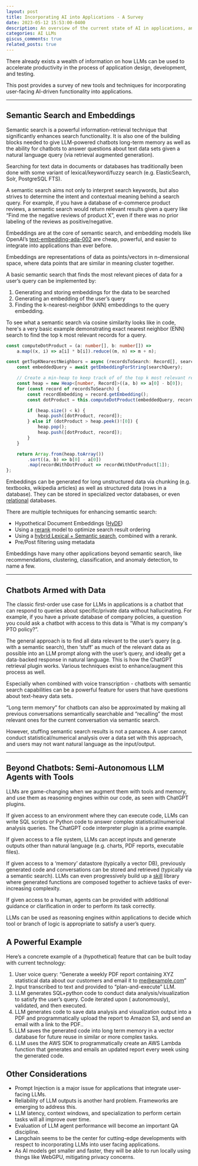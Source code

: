 ```yaml
---
layout: post
title: Incorporating AI into Applications - A Survey
date: 2023-05-12 15:53:00-0400
description: An overview of the current state of AI in applications, and how we can move from Software 2.0 to 3.0
categories: AI LLMs
giscus_comments: true
related_posts: true
---
```


There already exists a wealth of information on how LLMs can be used to accelerate productivity in the process of
application design, development, and testing.

This post provides a survey of new tools and techniques for incorporating user-facing AI-driven functionality into
applications.

---

## Semantic Search and Embeddings

Semantic search is a powerful information-retrieval technique that significantly enhances search functionality. It is
also one of the building blocks needed to give LLM-powered chatbots long-term memory as well as the ability for chatbots
to answer questions about text data sets given a natural language query (via retrieval augmented generation).

Searching for text data in documents or databases has traditionally been done with some variant of lexical/keyword/fuzzy
search (e.g. ElasticSearch, Solr, PostgreSQL FTS).

A semantic search aims not only to interpret search keywords, but also strives to determine the intent and contextual
meaning behind a search query. For example, if you have a database of e-commerce product reviews, a semantic search
would return relevant results given a query like “Find me the negative reviews of product X”, even if there was no
prior labeling of the reviews as positive/negative.

Embeddings are at the core of semantic search, and embedding models like OpenAI’s [text-embedding-ada-002](https://openai.com/blog/new-and-improved-embedding-model) are cheap,
powerful, and easier to integrate into applications than ever before.

Embeddings are representations of data as points/vectors in n-dimensional space, where data points that are similar in
meaning cluster together.

A basic semantic search that finds the most relevant pieces of data for a user’s query can be implemented by:

1. Generating and storing embeddings for the data to be searched
2. Generating an embedding of the user’s query
3. Finding the k-nearest-neighbor (kNN) embeddings to the query embedding.

To see what a semantic search via cosine similarity looks like in code, here's a very basic example demonstrating
exact nearest neighbor (ENN) search to find the top k most relevant records for a query.

```typescript
const computeDotProduct = (a: number[], b: number[]) =>
    a.map((x, i) => a[i] * b[i]).reduce((m, n) => m + n);

const getTopKNearestNeighbors = async (recordsToSearch: Record[], searchQuery: string, k: number) => {
    const embeddedQuery = await getEmbeddingForString(searchQuery);

    // Create a min-heap to keep track of of the top k most relevant results
    const heap = new Heap<[number, Record]>((a, b) => a[0] - b[0]);
    for (const record of recordsToSearch) {
        const recordEmbedding = record.getEmbedding();
        const dotProduct = this.computeDotProduct(embeddedQuery, record.getEmbedding());

        if (heap.size() < k) {
            heap.push([dotProduct, record]);
        } else if (dotProduct > heap.peek()![0]) {
            heap.pop();
            heap.push([dotProduct, record]);
        }
    }

    return Array.from(heap.toArray())
        .sort((a, b) => b[0] - a[0])
        .map(recordWithDotProduct => recordWithDotProduct[1]);
};
```

Embeddings can be generated for long unstructured data via chunking (e.g. textbooks, wikipedia articles) as well as
structured data (rows in a database). They can be stored in specialized vector databases, or even [relational](https://github.com/pgvector/pgvector) databases.

There are multiple techniques for enhancing semantic search:

- Hypothetical Document Embeddings ([HyDE](https://wfhbrian.com/revolutionizing-search-how-hypothetical-document-embeddings-hyde-can-save-time-and-increase-productivity/))
- Using a [rerank](https://txt.cohere.com/rerank/) model to optimize search result ordering
- Using a [hybrid Lexical + Semantic search](https://js.langchain.com/docs/modules/indexes/retrievers/supabase-hybrid), combined with a rerank.
- Pre/Post filtering using metadata

Embeddings have many other applications beyond semantic search, like recommendations, clustering, classification, and
anomaly detection, to name a few.

---

## Chatbots Armed with Data

The classic first-order use case for LLMs in applications is a chatbot that can respond to queries about
specific/private data without hallucinating. For example, if you have a private database of company policies,
a question you could ask a chatbot with access to this data is “What is my company's PTO policy?”.

The general approach is to find all data relevant to the user’s query (e.g. with a semantic search), then ‘stuff’ as
much of the relevant data as possible into an LLM prompt along with the user’s query, and ideally get a data-backed
response in natural language. This is how the ChatGPT retrieval plugin works. Various techniques exist to
enhance/augment this process as well.

Especially when combined with voice transcription - chatbots with semantic search capabilities can be a powerful feature
for users that have questions about text-heavy data sets.

“Long term memory” for chatbots can also be approximated by making all previous conversations semantically searchable
and “recalling” the most relevant ones for the current conversation via semantic search.

However, stuffing semantic search results is not a panacea. A user cannot conduct statistical/numerical analysis over a
data set with this approach, and users may not want natural language as the input/output.

---

## Beyond Chatbots: Semi-Autonomous LLM Agents with Tools

LLMs are game-changing when we augment them with tools and memory, and use them as reasoning engines within our code, as
seen with ChatGPT plugins.

If given access to an environment where they can execute code, LLMs can write SQL scripts or Python code to answer
complex statistical/numerical analysis queries. The ChatGPT code interpreter plugin is a prime example.

If given access to a file system, LLMs can accept inputs and generate outputs other than natural language (e.g. charts,
PDF reports, executable files).

If given access to a ‘memory’ datastore (typically a vector DB), previously generated code and conversations can be
stored and retrieved (typically via a semantic search). LLMs can even progressively build up a [skill](https://voyager.minedojo.org/assets/documents/voyager.pdf) library where
generated functions are composed together to achieve tasks of ever-increasing complexity.

If given access to a human, agents can be provided with additional guidance or clarification in order to perform its
task correctly.

LLMs can be used as reasoning engines within applications to decide which tool or branch of logic is appropriate to
satisfy a user’s query.

## A Powerful Example

Here’s a concrete example of a (hypothetical) feature that can be built today with current technology:

1. User voice query: “Generate a weekly PDF report containing XYZ statistical data about our customers and email it to
me@example.com”
2. Input transcribed to text and provided to “plan-and-execute” LLM.
3. LLM generates SQL+python code to conduct data analysis/visualization to satisfy the user’s query. Code iterated upon (
autonomously), validated, and then executed.
4. LLM generates code to save data analysis and visualization output into a PDF and programmatically upload the report to
Amazon S3, and send an email with a link to the PDF..
5. LLM saves the generated code into long term memory in a vector database for future reuse in similar or more complex
tasks.
6. LLM uses the AWS SDK to programmatically create an AWS Lambda function that generates and emails an updated report every
week using the generated code.

## Other Considerations 

- Prompt Injection is a major issue for applications that integrate user-facing LLMs.
- Reliability of LLM outputs is another hard problem. Frameworks are emerging to address this.
- LLM latency, context windows, and specialization to perform certain tasks will all improve over time.
- Evaluation of LLM agent performance will become an important QA discipline.
- Langchain seems to be the center for cutting-edge developments with respect to incorporating LLMs into user facing
applications.
- As AI models get smaller and faster, they will be able to run locally using things like WebGPU, mitigating privacy
concerns.